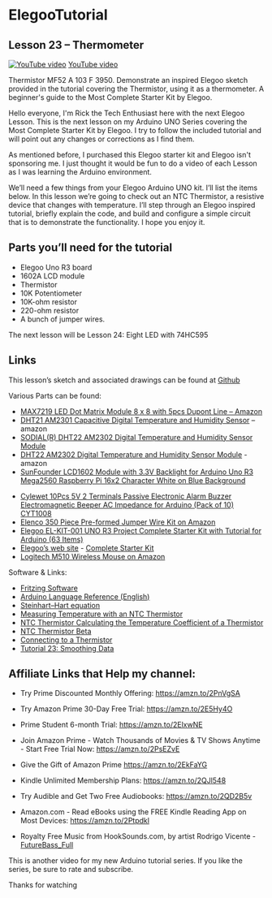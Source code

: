 # ElegooTutorial

## Lesson 23 – Thermometer 

<!-- [[./octocat.png|alt=octocat]] -->
[![YouTube video](https://img.youtube.com/vi/4x23DP97qMM/0.jpg)](https://youtu.be/4x23DP97qMM)
[YouTube video](https://youtu.be/4x23DP97qMM)

Thermistor MF52 A 103 F 3950.  Demonstrate an inspired Elegoo sketch provided in the tutorial covering the Thermistor, using it as a thermometer.  A beginner's guide to the Most Complete Starter Kit by Elegoo.

Hello everyone, I'm Rick the Tech Enthusiast here with the next Elegoo Lesson.  This is the next lesson on my Arduino UNO Series covering the Most Complete Starter Kit by Elegoo.   I try to follow the included tutorial and will point out any changes or corrections as I find them.

As mentioned before, I purchased this Elegoo starter kit and Elegoo isn't sponsoring me.  I just thought it would be fun to do a video of each Lesson as I was learning the Arduino environment. 

We’ll need a few things from your Elegoo Arduino UNO kit.  I’ll list the items below.  In this lesson we’re going to check out an NTC Thermistor, a resistive device that changes with temperature.  I’ll step through an Elegoo inspired tutorial, briefly explain the code, and build and configure a simple circuit that is to demonstrate the functionality.  I hope you enjoy it. 

## Parts you’ll need for the tutorial

* Elegoo Uno R3 board
* 1602A LCD module
* Thermistor
* 10K Potentiometer
* 10K-ohm resistor
* 220-ohm resistor
* A bunch of jumper wires.

The next lesson will be Lesson 24: Eight LED with 74HC595

## Links

This lesson’s sketch and associated drawings can be found at [Github](https://github.com/rmorenojr/ElegooTutorial)

Various Parts can be found:
* [MAX7219 LED Dot Matrix Module 8 x 8 with 5pcs Dupont Line – Amazon](https://www.amazon.com/gp/product/B07775NFS1/ref=as_li_tl?ie=UTF8&camp=1789&creative=9325)
* [DHT21 AM2301 Capacitive Digital Temperature and Humidity Sensor](https://www.amazon.com/AM2301-Capacitive-Digital-Temperature-Humidity/dp/B07543HBQ2) – amazon 
* [SODIAL(R) DHT22 AM2302 Digital Temperature and Humidity Sensor Module](https://www.amazon.com/SODIAL-Digital-Temperature-Humidity-Raspberry/dp/B0757FBWSB/ref=sr_1_19?s=industrial&ie=UTF8&qid=1520801854&sr=1-19&keywords=dht22)
* [DHT22 AM2302 Digital Temperature and Humidity Sensor Module](https://www.amazon.com/Digital-Temperature-Humidity-Arduino-Raspberry/dp/B01N6PB489/ref=sr_1_4?s=industrial&ie=UTF8&qid=1520801995&sr=1-4&keywords=dht22) - amazon 
* [SunFounder LCD1602 Module with 3.3V Backlight for Arduino Uno R3 Mega2560 Raspberry Pi 16x2 Character White on Blue Background](https://www.amazon.com/gp/product/B071Y6JX3H/ref=as_li_tl?ie=UTF8&camp=1789&creative=9325&creativeASIN=B071Y6JX3H&linkCode=as2&tag=rmorenojr-20&linkId=81e6c312179be2b149bf6eeae0051f14)
<!-- Passive Buzzers, Cylewet 10Pcs 5V 2 Terminals, Arduino (Pack of 10) on Amazon’s web site: -->
* [Cylewet 10Pcs 5V 2 Terminals Passive Electronic Alarm Buzzer Electromagnetic Beeper AC Impedance for Arduino (Pack of 10) CYT1008](https://www.amazon.com/gp/product/B01NCOXB2Q/ref=as_li_tl?ie=UTF8&camp=1789&creative=9325&creativeASIN=B01NCOXB2Q&linkCode=as2&tag=rmorenojr-20&linkId=65e4660761a54140f64e954f1770006e)
* [Elenco 350 Piece Pre-formed Jumper Wire Kit on Amazon](https://amzn.to/2z6sCCw)
* [Elegoo EL-KIT-001 UNO R3 Project Complete Starter Kit with Tutorial for Arduino (63 Items)](https://www.amazon.com/gp/product/B01CZTLHGE/ref=as_li_tl?ie=UTF8&camp=1789&creative=9325&creativeASIN=B01CZTLHGE&linkCode=as2&tag=rmorenojr-20&linkId=ac3601531bad9439bc32c77b0088b741)
* [Elegoo’s web site](https://www.elegoo.com/) - [Complete Starter Kit](https://www.elegoo.com/product/elegoo-uno-r3-project-complete-starter-kit/)
* [Logitech M510 Wireless Mouse on Amazon](https://amzn.to/2z4FF7F)

Software & Links:
* [Fritzing Software](http://fritzing.org/download/)
* [Arduino Language Reference (English)](https://www.arduino.cc/reference/en/)
* [Steinhart–Hart equation](https://en.wikipedia.org/wiki/Steinhart–Hart_equation)
* [Measuring Temperature with an NTC Thermistor](https://www.allaboutcircuits.com/projects/measuring-temperature-with-an-ntc-thermistor/)
* [NTC Thermistor Calculating the Temperature Coefficient of a Thermistor](https://www.ametherm.com/thermistor/ntc-thermistor-calculating-the-temperature-coefficient-of-a-thermistor)
* [NTC Thermistor Beta](https://www.ametherm.com/thermistor/ntc-thermistor-beta)
* [Connecting to a Thermistor](https://learn.adafruit.com/thermistor/using-a-thermistor)
* [Tutorial 23: Smoothing Data](https://programmingelectronics.com/tutorial-23-smoothing-data-old-version/)



## Affiliate Links that Help my channel:
* Try Prime Discounted Monthly Offering: https://amzn.to/2PnVgSA
* Try Amazon Prime 30-Day Free Trial: https://amzn.to/2E5Hy4O
* Prime Student 6-month Trial: https://amzn.to/2ElxwNE
* Join Amazon Prime - Watch Thousands of Movies & TV Shows Anytime - Start Free Trial Now: https://amzn.to/2PsEZvE
* Give the Gift of Amazon Prime https://amzn.to/2EkFaYG
* Kindle Unlimited Membership Plans: https://amzn.to/2QJl548
* Try Audible and Get Two Free Audiobooks: https://amzn.to/2QD2B5v
* Amazon.com - Read eBooks using the FREE Kindle Reading App on Most Devices: https://amzn.to/2Ptpdkl

* Royalty Free Music from HookSounds.com, by artist Rodrigo Vicente - [FutureBass_Full](http://www.hooksounds.com)

This is another video for my new Arduino tutorial series. If you like the series, be sure to rate and subscribe.

Thanks for watching
